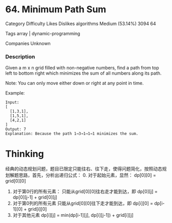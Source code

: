 # 64. Minimum Path Sum

Category	Difficulty	Likes	Dislikes
algorithms	Medium (53.14%)	3094	64

Tags
array | dynamic-programming

Companies
Unknown

### Description  

Given a m x n grid filled with non-negative numbers, find a path from top left to bottom right which minimizes the sum of all numbers along its path.

Note: You can only move either down or right at any point in time.

Example:

```
Input:
[
  [1,3,1],
  [1,5,1],
  [4,2,1]
]
Output: 7
Explanation: Because the path 1→3→1→1→1 minimizes the sum.
```

# Thinking  

经典的动态规划问题，题目已限定只能往右、往下走，使得问题简化，按照动态规划解题思路，首先，分析出递归公式：
0. 对于起始元素，显然：
    dp[0][0] = grid[0][0]
1. 对于第0行的所有元素：
    只能从grid[0][0]往右走才能到达，即
    dp[0][j] = dp[0][j-1] + grid[0][j]
2. 对于第0列的所有元素
    只能从grid[0][0]往下走才能到达，即
    dp[i][0] = dp[i-1][0] + grid[i][0]
3. 对于其他元素
    dp[i][j] = min(dp[i-1][j], dp[i][j-1]) + grid[i][j]
    